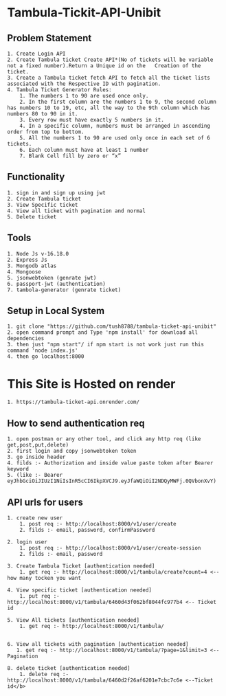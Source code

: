 # Tambula-Tickit-API-Unibit
 
## Problem Statement 
    1. Create Login API
    2. Create Tambula ticket Create API*(No of tickets will be variable not a fixed number).Return a Unique id on the   Creation of the ticket.
    3. Create a Tambula ticket fetch API to fetch all the ticket lists associated with the Respective ID with pagination.
    4. Tambula Ticket Generator Rules:
        1. The numbers 1 to 90 are used once only.
        2. In the first column are the numbers 1 to 9, the second column has numbers 10 to 19, etc, all the way to the 9th column which has numbers 80 to 90 in it.
        3. Every row must have exactly 5 numbers in it.
        4. In a specific column, numbers must be arranged in ascending order from top to bottom.
        5. All the numbers 1 to 90 are used only once in each set of 6 tickets.
        6. Each column must have at least 1 number
        7. Blank Cell fill by zero or “x”

## Functionality 

    1. sign in and sign up using jwt
    2. Create Tambula ticket
    3. View Specific ticket
    4. View all ticket with pagination and normal
    5. Delete ticket

## Tools
    1. Node Js v-16.18.0
    2. Express Js
    3. Mongodb atlas
    4. Mongoose
    5. jsonwebtoken (genrate jwt)
    6. passport-jwt (authentication)
    7. tambola-generator (genrate ticket)


## Setup in Local System

    1. git clone "https://github.com/tush8788/tambula-ticket-api-unibit"
    2. open command prompt and Type 'npm install' for download all dependencies
    3. then just "npm start"/ if npm start is not work just run this command 'node index.js'
    4. then go localhost:8000


# This Site is Hosted on render 
    1. https://tambula-ticket-api.onrender.com/



## How to send authentication req
    1. open postman or any other tool, and click any http req (like get,post,put,delete)
    2. first login and copy jsonwebtoken token
    3. go inside header 
    4. filds :- Authorization and inside value paste token after Bearer keyword 
    5. (like :- Bearer eyJhbGciOiJIUzI1NiIsInR5cCI6IkpXVCJ9.eyJfaWQiOiI2NDQyMWFj.0QVbonXvY) 


## API urls for users 
    1. create new user
        1. post req :- http://localhost:8000/v1/user/create
        2. filds :- email, password, confirmPassword

    2. login user
        1. post req :- http://localhost:8000/v1/user/create-session
        2. filds :- email, password

    3. Create Tambula Ticket [authentication needed]
        1. get req :- http://localhost:8000/v1/tambula/create?count=4 <--how many tocken you want

    4. View specific ticket [authentication needed]
        1. put req :-http://localhost:8000/v1/tambula/6460d43f062bf8044fc977b4 <-- Ticket id

    5. View All tickets [authentication needed]
        1. get req :- http://localhost:8000/v1/tambula/


    6. View all tickets with pagination [authentication needed]
       1. get req :- http://localhost:8000/v1/tambula/?page=1&limit=3 <-- Pagination

    8. delete ticket [authentication needed]
        1. delete req :- http://localhost:8000/v1/tambula/6460d2f26af6201e7cbc7c6e <--Ticket id</b>

